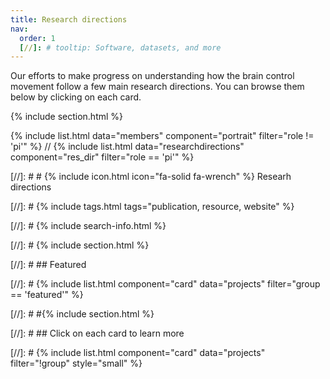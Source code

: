 ```yaml
---
title: Research directions
nav:
  order: 1
  [//]: # tooltip: Software, datasets, and more
---
```


Our efforts to make progress on understanding how the brain control movement follow a few main research directions. You can browse them below by clicking on each card.

{% include section.html %}

{% include list.html data="members" component="portrait" filter="role != 'pi'" %}
// {% include list.html data="researchdirections" component="res_dir" filter="role == 'pi'" %}

[//]: # # {% include icon.html icon="fa-solid fa-wrench" %} Researh directions

[//]: # {% include tags.html tags="publication, resource, website" %}

[//]: # {% include search-info.html %}

[//]: # {% include section.html %}

[//]: # ## Featured

[//]: # {% include list.html component="card" data="projects" filter="group == 'featured'" %}

[//]: # #{% include section.html %}

[//]: # ## Click on each card to learn more

[//]: # {% include list.html component="card" data="projects" filter="!group" style="small" %}

